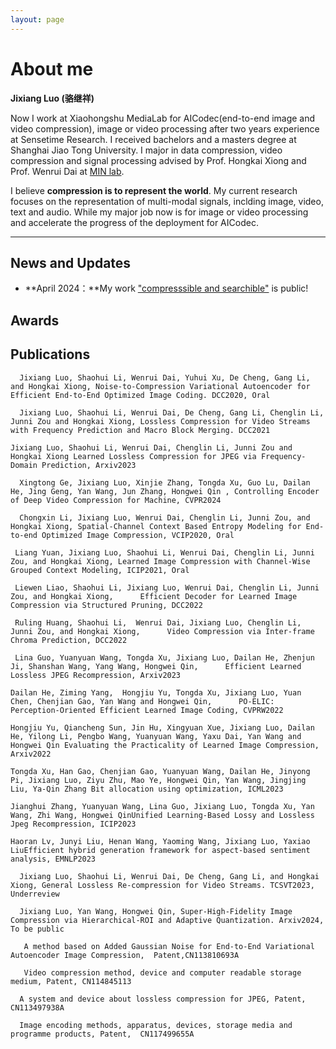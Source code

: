 ```yaml
---
layout: page
---
```


# About me

**Jixiang Luo (骆继祥)**

Now I work at Xiaohongshu MediaLab for AICodec(end-to-end image and video compression), image or video processing after two years experience at Sensetime Research. I received bachelors and a masters degree at Shanghai Jiao Tong University. I major in data compression, video compression and signal processing advised by Prof. Hongkai Xiong and Prof. Wenrui Dai at [MIN lab](https://min.sjtu.edu.cn/). 

I believe **compression is to represent the world**. My current research focuses on the representation of multi-modal signals, inclding image, video, text and audio. While my major job now is for image or video processing and accelerate the progress of the deployment for AICodec.

---

## News and Updates

- **April 2024：**My work ["compresssible and searchible"](https://arxiv.org/abs/2404.10234) is public!

## Awards

## Publications

      Jixiang Luo, Shaohui Li, Wenrui Dai, Yuhui Xu, De Cheng, Gang Li, and Hongkai Xiong, Noise-to-Compression Variational Autoencoder for Efficient End-to-End Optimized Image Coding. DCC2020, Oral
    
      Jixiang Luo, Shaohui Li, Wenrui Dai, De Cheng, Gang Li, Chenglin Li, Junni Zou and Hongkai Xiong, Lossless Compression for Video Streams with Frequency Prediction and Macro Block Merging. DCC2021
     
    Jixiang Luo, Shaohui Li, Wenrui Dai, Chenglin Li, Junni Zou and Hongkai Xiong Learned Lossless Compression for JPEG via Frequency-Domain Prediction, Arxiv2023
    
      Xingtong Ge, Jixiang Luo, Xinjie Zhang, Tongda Xu, Guo Lu, Dailan He, Jing Geng, Yan Wang, Jun Zhang, Hongwei Qin , Controlling Encoder of Deep Video Compression for Machine, CVPR2024
    
      Chongxin Li, Jixiang Luo, Wenrui Dai, Chenglin Li, Junni Zou, and Hongkai Xiong, Spatial-Channel Context Based Entropy Modeling for End-to-end Optimized Image Compression, VCIP2020, Oral
     
     Liang Yuan, Jixiang Luo, Shaohui Li, Wenrui Dai, Chenglin Li, Junni Zou, and Hongkai Xiong, Learned Image Compression with Channel-Wise Grouped Context Modeling, ICIP2021, Oral
     
     Liewen Liao, Shaohui Li, Jixiang Luo, Wenrui Dai, Chenglin Li, Junni Zou, and Hongkai Xiong,      Efficient Decoder for Learned Image Compression via Structured Pruning, DCC2022
     
     Ruling Huang, Shaohui Li,  Wenrui Dai, Jixiang Luo, Chenglin Li, Junni Zou, and Hongkai Xiong,      Video Compression via Inter-frame Chroma Prediction, DCC2022
     
     Lina Guo, Yuanyuan Wang, Tongda Xu, Jixiang Luo, Dailan He, Zhenjun Ji, Shanshan Wang, Yang Wang, Hongwei Qin,      Efficient Learned Lossless JPEG Recompression, Arxiv2023
     
    Dailan He, Ziming Yang,  Hongjiu Yu, Tongda Xu, Jixiang Luo, Yuan Chen, Chenjian Gao, Yan Wang and Hongwei Qin,      PO-ELIC: Perception-Oriented Efficient Learned Image Coding, CVPRW2022
     
    Hongjiu Yu, Qiancheng Sun, Jin Hu, Xingyuan Xue, Jixiang Luo, Dailan He, Yilong Li, Pengbo Wang, Yuanyuan Wang, Yaxu Dai, Yan Wang and Hongwei Qin Evaluating the Practicality of Learned Image Compression, Arxiv2022
     
    Tongda Xu, Han Gao, Chenjian Gao, Yuanyuan Wang, Dailan He, Jinyong Pi, Jixiang Luo, Ziyu Zhu, Mao Ye, Hongwei Qin, Yan Wang, Jingjing Liu, Ya-Qin Zhang Bit allocation using optimization, ICML2023
     
    Jianghui Zhang, Yuanyuan Wang, Lina Guo, Jixiang Luo, Tongda Xu, Yan Wang, Zhi Wang, Hongwei QinUnified Learning-Based Lossy and Lossless Jpeg Recompression, ICIP2023
     
    Haoran Lv, Junyi Liu, Henan Wang, Yaoming Wang, Jixiang Luo, Yaxiao LiuEfficient hybrid generation framework for aspect-based sentiment analysis, EMNLP2023
    
      Jixiang Luo, Shaohui Li, Wenrui Dai, De Cheng, Gang Li, and Hongkai Xiong, General Lossless Re-compression for Video Streams. TCSVT2023, Underreview
    
      Jixiang Luo, Yan Wang, Hongwei Qin, Super-High-Fidelity Image Compression via Hierarchical-ROI and Adaptive Quantization. Arxiv2024, To be public
      
       A method based on Added Gaussian Noise for End-to-End Variational Autoencoder Image Compression,  Patent,CN113810693A
      
       Video compression method, device and computer readable storage medium, Patent, CN114845113
      
      A system and device about lossless compression for JPEG, Patent, CN113497938A
      
      Image encoding methods, apparatus, devices, storage media and programme products, Patent,  CN117499655A


